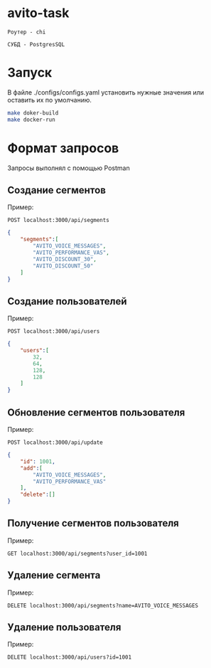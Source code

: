 # avito-task

`Роутер - chi`

`СУБД - PostgresSQL`

# Запуск

В файле ./configs/configs.yaml установить нужные значения или оставить их по умолчанию.

```bash
make doker-build
make docker-run

```

# Формат запросов 

Запросы выполнял с помощью Postman
## Создание сегментов 

Пример:

`POST localhost:3000/api/segments`
```json
{
    "segments":[
        "AVITO_VOICE_MESSAGES",
        "AVITO_PERFORMANCE_VAS",
        "AVITO_DISCOUNT_30",
        "AVITO_DISCOUNT_50"
    ]
}
```

## Создание пользователей

Пример:

`POST localhost:3000/api/users`

```json
{
    "users":[
        32,
        64, 
        128, 
        128
    ]
}
```

## Обновление сегментов пользователя 

Пример:

`POST localhost:3000/api/update`

```json
{
    "id": 1001,
    "add":[
        "AVITO_VOICE_MESSAGES",
        "AVITO_PERFORMANCE_VAS"
    ],
    "delete":[]
}
```

## Получение сегментов пользователя

Пример: 

`GET localhost:3000/api/segments?user_id=1001`

## Удаление сегмента 

Пример:

`DELETE localhost:3000/api/segments?name=AVITO_VOICE_MESSAGES`

## Удаление пользователя 

Пример:

`DELETE localhost:3000/api/users?id=1001`